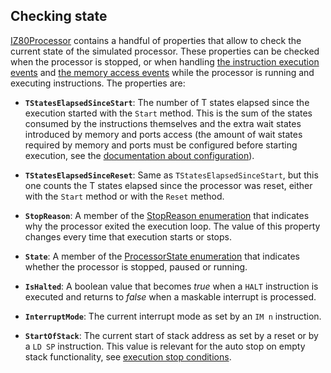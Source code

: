 ## Checking state

[IZ80Processor](../Main/IZ80Processor.cs) contains a handful of properties that allow to check the current state of the simulated processor. These properties can be checked when the processor is stopped, or when handling [the instruction execution events](InstructionExecutionWorkflow.md) and [the memory access events](MemoryAccessWorkflow.md) while the processor is running and executing instructions. The properties are:

* **`TStatesElapsedSinceStart`**: The number of T states elapsed since the execution started with the `Start` method. This is the sum of the states consumed by the instructions themselves and the extra wait states introduced by memory and ports access (the amount of wait states required by memory and ports must be configured before starting execution, see the [documentation about configuration](Configuration.md)).

* **`TStatesElapsedSinceReset`**: Same as `TStatesElapsedSinceStart`, but this one counts the T states elapsed since the processor was reset, either with the `Start` method or with the `Reset` method.

* **`StopReason`**: A member of the [StopReason enumeration](../Main/Enums/StopReason.cs) that indicates why the processor exited the execution loop. The value of this property changes every time that execution starts or stops.

* **`State`**: A member of the [ProcessorState enumeration](../Main/Enums/ProcessorState.cs) that indicates whether the processor is stopped, paused or running.

* **`IsHalted`**: A boolean value that becomes _true_ when a `HALT` instruction is executed and returns to _false_ when a maskable interrupt is processed.

* **`InterruptMode`**: The current interrupt mode as set by an `IM n` instruction.

* **`StartOfStack`**: The current start of stack address as set by a reset or by a `LD SP` instruction. This value is relevant for the auto stop on empty stack functionality, see [execution stop conditions](StopConditionss.md).